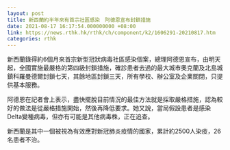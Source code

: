 ```yaml
---
layout: post
title: 新西蘭約半年來有首宗社區感染　阿德恩宣布封鎖措施
date: 2021-08-17 16:17:54.000000000 +08:00
link: https://news.rthk.hk/rthk/ch/component/k2/1606291-20210817.htm
categories: rthk
---
```


新西蘭錄得約6個月來首宗新型冠狀病毒社區感染個案，總理阿德恩宣布，由明天起，全國實施最嚴格的第四級封鎖措施，確診患者去過的最大城市奧克蘭及北島城鎮科羅曼德爾封鎖七天，其餘地區封鎖三天，所有學校、辦公室及企業關閉，只提供基本服務。

阿德恩在記者會上表示，盡快擺脫目前情況的最佳方法就是採取嚴格措施，認為較好的做法是從嚴格措施開始，然後再降低要求。她又說，當局假設患者是感染Delta變種病毒，但亦有可能是其他病毒株，正在追查。

新西蘭是其中一個被視為有效應對新冠肺炎疫情的國家，累計約2500人染疫，26名患者不治。
